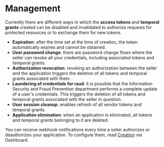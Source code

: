 # Management

Currently there are different ways in which the **access tokens** and **temporal grants** created can be disabled and invalidated to authorize requests for protected resources or to exchange them for new tokens.

* **Expiration**: after the time set at the time of creation, the token automatically expires and cannot be obtained.
* **User password change**: there are password change flows where the seller can revoke all your credentials, including associated tokens and temporal grants.
* **Authorization revocation**: revoking an authorization between the seller and the application triggers the deletion of all tokens and temporal grants associated with them.
* **Laundering of credentials for raud**: it is possible that the Information Security and Fraud Prevention department performs a complete update of a user's credentials. This triggers the deletion of all tokens and temporal grants associated with the seller in question.
* **User session cleanup**: enables refresh of all vendor tokens and temporal grants.
* **Application elimination**: when an application is eliminated, all tokens and temporal grants belonging to it are deleted.

You can receive webhook notifications every time a seller authorizes or deauthorizes your application. To configure them, read [Creation](https://www.mercadopago[FAKER][URL][DOMAIN]/developers/en/guides/resources/dashboard/creation) via Dashboard.
